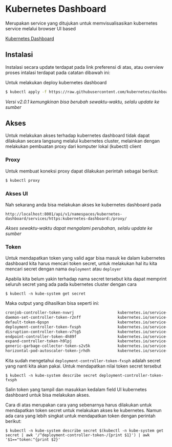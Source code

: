 # Kubernetes Dashboard

Merupakan service yang ditujukan untuk memvisualisasikan kubernetes service
melalui browser UI based

[Kubernetes Dashboard](https://github.com/kubernetes/dashboard/)

## Instalasi

Instalasi secara update terdapat pada link preferensi di atas, atau overview
proses intalasi terdapat pada catatan dibawah ini:


Untuk melakukan deploy kubernetes dashboard

```bash
$ kubectl apply -f https://raw.githubusercontent.com/kubernetes/dashboard/v2.0.1/aio/deploy/recommended.yaml
```

*Versi v2.0.1 kemungkinan bisa berubah sewaktu-waktu, selalu update ke sumber* 

## Akses

Untuk melakukan akses terhadap kubernetes dashboard tidak dapat dilakukan secara
langsung melalui kubernetes cluster, melainkan dengan melakukan pembuatan proxy
dari komputer lokal (kubectl) client

### Proxy

Untuk membuat koneksi proxy dapat dilakukan perintah sebagai berikut:

```bash
$ kubectl proxy
```

### Akses UI

Nah sekarang anda bisa melakukan akses ke kubernetes dashboard pada 

```
http://localhost:8001/api/v1/namespaces/kubernetes-dashboard/services/https:kubernetes-dashboard:/proxy/
```

*Akses sewaktu-waktu dapat mengalami perubahan, selalu update ke sumber*

### Token

Untuk mendapatkan token yang valid agar bisa masuk ke dalam kubernetes dashboard
kita harus mencari token secret, untuk melakukan hal itu kita mencari secret
dengan nama `deployment` atau `deployer`

Apabila kita belum yakin terhadap nama secret tersebut kita dapat memprint
seluruh secret yang ada pada kubernetes cluster dengan cara

```
$ kubectl -n kube-system get secret
```

Maka output yang dihasilkan bisa seperti ini:

```bash
cronjob-controller-token-nvwrj                   kubernetes.io/service-account-token   3      117m
daemon-set-controller-token-r2nff                kubernetes.io/service-account-token   3      117m
default-token-6pspn                              kubernetes.io/service-account-token   3      116m
deployment-controller-token-fxsph                kubernetes.io/service-account-token   3      117m
disruption-controller-token-v7tg5                kubernetes.io/service-account-token   3      117m
endpoint-controller-token-4h89f                  kubernetes.io/service-account-token   3      117m
expand-controller-token-h9lpj                    kubernetes.io/service-account-token   3      117m
generic-garbage-collector-token-s2v5k            kubernetes.io/service-account-token   3      117m
horizontal-pod-autoscaler-token-jrhdh            kubernetes.io/service-account-token   3      117m
```

Kita sudah mengetahui `deployment-controller-token-fxsph` adalah secret yang 
nanti kita akan pakai. Untuk mendapatkan nilai token secret tersebut

```
$ kubectl -n kube-system describe secret deployment-controller-token-fxsph
```

Salin token yang tampil dan masukkan kedalam field UI kubernetes dashboard 
untuk bisa melakukan akses.

Cara di atas merupakan cara yang sebenarnya harus dilakukan untuk mendapatkan 
token secret untuk melakukan akses ke kubernetes. Namun ada cara yang lebih
singkat untuk mendapatkan token dengan perintah berikut:

```
$ kubectl -n kube-system describe secret $(kubectl -n kube-system get secret | awk '/^deployment-controller-token-/{print $1}') | awk '$1=="token:"{print $2}'
```